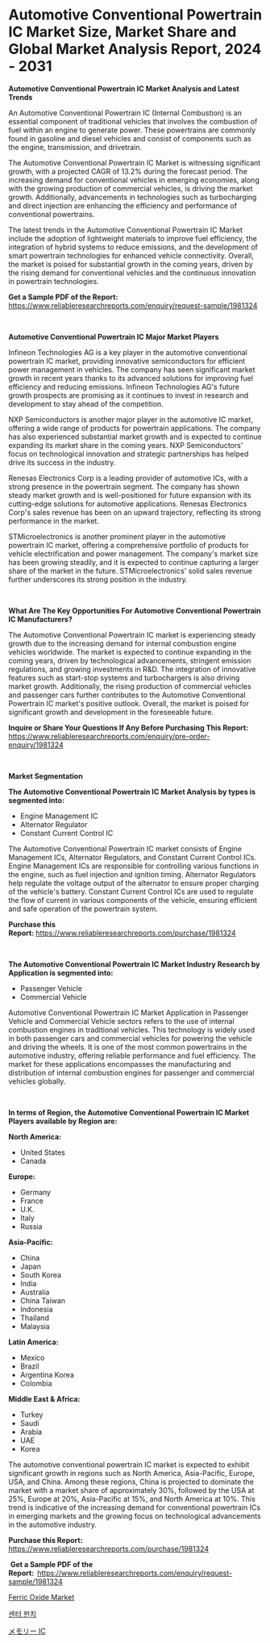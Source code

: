 <p><h1>Automotive Conventional Powertrain IC Market Size, Market Share and Global Market Analysis Report, 2024 - 2031</h1></p><p><strong>Automotive Conventional Powertrain IC Market Analysis and Latest Trends</strong></p>
<p><p>An Automotive Conventional Powertrain IC (Internal Combustion) is an essential component of traditional vehicles that involves the combustion of fuel within an engine to generate power. These powertrains are commonly found in gasoline and diesel vehicles and consist of components such as the engine, transmission, and drivetrain.</p><p>The Automotive Conventional Powertrain IC Market is witnessing significant growth, with a projected CAGR of 13.2% during the forecast period. The increasing demand for conventional vehicles in emerging economies, along with the growing production of commercial vehicles, is driving the market growth. Additionally, advancements in technologies such as turbocharging and direct injection are enhancing the efficiency and performance of conventional powertrains.</p><p>The latest trends in the Automotive Conventional Powertrain IC Market include the adoption of lightweight materials to improve fuel efficiency, the integration of hybrid systems to reduce emissions, and the development of smart powertrain technologies for enhanced vehicle connectivity. Overall, the market is poised for substantial growth in the coming years, driven by the rising demand for conventional vehicles and the continuous innovation in powertrain technologies.</p></p>
<p><strong>Get a Sample PDF of the Report:&nbsp;</strong> <a href="https://www.reliableresearchreports.com/enquiry/request-sample/1981324">https://www.reliableresearchreports.com/enquiry/request-sample/1981324</a></p>
<p>&nbsp;</p>
<p><strong>Automotive Conventional Powertrain IC Major Market Players</strong></p>
<p><p>Infineon Technologies AG is a key player in the automotive conventional powertrain IC market, providing innovative semiconductors for efficient power management in vehicles. The company has seen significant market growth in recent years thanks to its advanced solutions for improving fuel efficiency and reducing emissions. Infineon Technologies AG's future growth prospects are promising as it continues to invest in research and development to stay ahead of the competition.</p><p>NXP Semiconductors is another major player in the automotive IC market, offering a wide range of products for powertrain applications. The company has also experienced substantial market growth and is expected to continue expanding its market share in the coming years. NXP Semiconductors' focus on technological innovation and strategic partnerships has helped drive its success in the industry.</p><p>Renesas Electronics Corp is a leading provider of automotive ICs, with a strong presence in the powertrain segment. The company has shown steady market growth and is well-positioned for future expansion with its cutting-edge solutions for automotive applications. Renesas Electronics Corp's sales revenue has been on an upward trajectory, reflecting its strong performance in the market.</p><p>STMicroelectronics is another prominent player in the automotive powertrain IC market, offering a comprehensive portfolio of products for vehicle electrification and power management. The company's market size has been growing steadily, and it is expected to continue capturing a larger share of the market in the future. STMicroelectronics' solid sales revenue further underscores its strong position in the industry.</p></p>
<p>&nbsp;</p>
<p><strong>What Are The Key Opportunities For Automotive Conventional Powertrain IC Manufacturers?</strong></p>
<p><p>The Automotive Conventional Powertrain IC market is experiencing steady growth due to the increasing demand for internal combustion engine vehicles worldwide. The market is expected to continue expanding in the coming years, driven by technological advancements, stringent emission regulations, and growing investments in R&D. The integration of innovative features such as start-stop systems and turbochargers is also driving market growth. Additionally, the rising production of commercial vehicles and passenger cars further contributes to the Automotive Conventional Powertrain IC market's positive outlook. Overall, the market is poised for significant growth and development in the foreseeable future.</p></p>
<p><strong>Inquire or Share Your Questions If Any Before Purchasing This Report:</strong> <a href="https://www.reliableresearchreports.com/enquiry/pre-order-enquiry/1981324">https://www.reliableresearchreports.com/enquiry/pre-order-enquiry/1981324</a></p>
<p>&nbsp;</p>
<p><strong>Market Segmentation</strong></p>
<p><strong>The Automotive Conventional Powertrain IC Market Analysis by types is segmented into:</strong></p>
<p><ul><li>Engine Management IC</li><li>Alternator Regulator</li><li>Constant Current Control IC</li></ul></p>
<p><p>The Automotive Conventional Powertrain IC market consists of Engine Management ICs, Alternator Regulators, and Constant Current Control ICs. Engine Management ICs are responsible for controlling various functions in the engine, such as fuel injection and ignition timing. Alternator Regulators help regulate the voltage output of the alternator to ensure proper charging of the vehicle's battery. Constant Current Control ICs are used to regulate the flow of current in various components of the vehicle, ensuring efficient and safe operation of the powertrain system.</p></p>
<p><strong>Purchase this Report:&nbsp;</strong><a href="https://www.reliableresearchreports.com/purchase/1981324">https://www.reliableresearchreports.com/purchase/1981324</a></p>
<p>&nbsp;</p>
<p><strong>The Automotive Conventional Powertrain IC Market Industry Research by Application is segmented into:</strong></p>
<p><ul><li>Passenger Vehicle</li><li>Commercial Vehicle</li></ul></p>
<p><p>Automotive Conventional Powertrain IC Market Application in Passenger Vehicle and Commercial Vehicle sectors refers to the use of internal combustion engines in traditional vehicles. This technology is widely used in both passenger cars and commercial vehicles for powering the vehicle and driving the wheels. It is one of the most common powertrains in the automotive industry, offering reliable performance and fuel efficiency. The market for these applications encompasses the manufacturing and distribution of internal combustion engines for passenger and commercial vehicles globally.</p></p>
<p>&nbsp;</p>
<p><strong>In terms of Region, the Automotive Conventional Powertrain IC Market Players available by Region are:</strong></p>
<p>
    <p> <strong> North America: </strong>
        <ul>
            <li>United States</li>
            <li>Canada</li>
        </ul>
        </p> 
    <p> <strong> Europe: </strong>
        <ul>
            <li>Germany</li>
            <li>France</li>
            <li>U.K.</li>
            <li>Italy</li>
            <li>Russia</li>
        </ul>
        </p> 
    <p> <strong> Asia-Pacific: </strong>
        <ul>
            <li>China</li>
            <li>Japan</li>
            <li>South Korea</li>
            <li>India</li>
            <li>Australia</li>
            <li>China Taiwan</li>
            <li>Indonesia</li>
            <li>Thailand</li>
            <li>Malaysia</li>
        </ul>
        </p> 
    <p> <strong> Latin America: </strong>
        <ul>
            <li>Mexico</li>
            <li>Brazil</li>
            <li>Argentina Korea</li>
            <li>Colombia</li>
        </ul>
        </p> 
    <p> <strong> Middle East & Africa: </strong>
        <ul>
            <li>Turkey</li>
            <li>Saudi</li>
            <li>Arabia</li>
            <li>UAE</li>
            <li>Korea</li>
        </ul>
    </p>
    </p>
<p><p>The automotive conventional powertrain IC market is expected to exhibit significant growth in regions such as North America, Asia-Pacific, Europe, USA, and China. Among these regions, China is projected to dominate the market with a market share of approximately 30%, followed by the USA at 25%, Europe at 20%, Asia-Pacific at 15%, and North America at 10%. This trend is indicative of the increasing demand for conventional powertrain ICs in emerging markets and the growing focus on technological advancements in the automotive industry.</p></p>
<p><strong>Purchase this Report: </strong><a href="https://www.reliableresearchreports.com/purchase/1981324">https://www.reliableresearchreports.com/purchase/1981324</a></p>
<p>&nbsp;<strong>Get a Sample PDF of the Report:&nbsp;&nbsp;</strong><a href="https://www.reliableresearchreports.com/enquiry/request-sample/1981324">https://www.reliableresearchreports.com/enquiry/request-sample/1981324</a></p>
<p><strong></strong></p>
<p><p><a href="https://butternut-bug-553.notion.site/Decoding-the-Ferric-Oxide-Market-A-Deep-Dive-into-the-Latest-Market-Trends-Market-Segmentation-an-e247fa1ff7514c3e96b5ac6ff8395fad">Ferric Oxide Market</a></p><p><a href="https://github.com/fernandotryO5lson96765/Market-Research-Report-List-1/blob/main/559896913326.md">센터 펀치</a></p><p><a href="https://github.com/EmoryYundt1935/Market-Research-Report-List-1/blob/main/420959514224.md">メモリー IC</a></p></p>